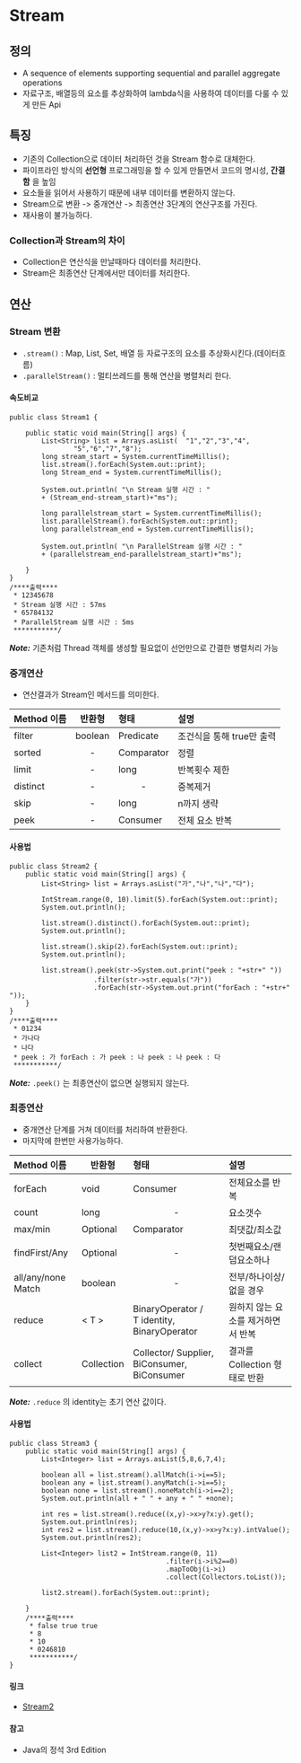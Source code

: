 # Stream

## 정의

-	A sequence of elements supporting sequential and parallel aggregate operations
- 자료구조, 배열등의 요소를 추상화하여 lambda식을 사용하여 데이터를 다룰 수 있게 만든 Api

## 특징

-	기존의 Collection으로 데이터 처리하던 것을 Stream 함수로 대체한다.
-	파이프라인 방식의 **선언형** 프로그래밍을 할 수 있게 만들면서 코드의 명시성, **간결함** 을 높임
- 요소들을 읽어서 사용하기 때문에 내부 데이터를 변환하지 않는다.
- Stream으로 변환 -> 중개연산 -> 최종연산 3단계의 연산구조를 가진다.
- 재사용이 불가능하다.

### Collection과 Stream의 차이

- Collection은 연산식을 만날때마다 데이터를 처리한다.
- Stream은 최종연산 단계에서만 데이터를 처리한다.

## 연산

### Stream 변환

- ```.stream()``` :  Map, List, Set, 배열 등 자료구조의 요소를 추상화시킨다.(데이터흐름)
- ```.parallelStream()``` : 멀티쓰레드를 통해 연산을 병렬처리 한다.

#### 속도비교
```
public class Stream1 {

	public static void main(String[] args) {
		List<String> list = Arrays.asList(  "1","2","3","4",
				"5","6","7","8");
		long stream_start = System.currentTimeMillis();
		list.stream().forEach(System.out::print);
		long Stream_end = System.currentTimeMillis();

		System.out.println( "\n Stream 실행 시간 : "
		+ (Stream_end-stream_start)+"ms");

		long parallelstream_start = System.currentTimeMillis();
		list.parallelStream().forEach(System.out::print);
		long parallelstream_end = System.currentTimeMillis();

		System.out.println( "\n ParallelStream 실행 시간 : "
		+ (parallelstream_end-parallelstream_start)+"ms");

	}
}
/****출력****
 * 12345678
 * Stream 실행 시간 : 57ms
 * 65784132
 * ParallelStream 실행 시간 : 5ms
 ***********/
```
***Note:*** 기존처럼 Thread 객체를 생성할 필요없이 선언만으로 간결한 병렬처리 가능

### 중개연산

- 연산결과가 Stream인 메서드를 의미한다.

| Method 이름| 반환형    |   형태    |    설명   	|
| :--------  | -------- | :-------- | :--------  |
| filter     | boolean  | Predicate | 조건식을 통해 true만 출력 |
| sorted     |<center>-</center>| Comparator| 정렬      	|
| limit      |<center>-</center>| long      | 반복횟수 제한|
| distinct 	 |<center>-</center>|<center>-</center>| 중복제거		|
| skip 			 |<center>-</center>| long | n까지 생략 |
| peek			 |<center>-</center>| Consumer | 전체 요소 반복|

#### 사용법
```
public class Stream2 {
	public static void main(String[] args) {
		List<String> list = Arrays.asList("가","나","나","다");

		IntStream.range(0, 10).limit(5).forEach(System.out::print);
		System.out.println();

		list.stream().distinct().forEach(System.out::print);
		System.out.println();

		list.stream().skip(2).forEach(System.out::print);
		System.out.println();

		list.stream().peek(str->System.out.print("peek : "+str+" "))
					 .filter(str->str.equals("가"))
					 .forEach(str->System.out.print("forEach : "+str+" "));
	}
}
/****출력****
 * 01234
 * 가나다
 * 나다
 * peek : 가 forEach : 가 peek : 나 peek : 나 peek : 다
 ***********/
```
***Note:*** ``.peek()`` 는 최종연산이 없으면 실행되지 않는다.

### 최종연산

- 중개연산 단계를 거쳐 데이터를 처리하여 반환한다.
- 마지막에 한번만 사용가능하다.

| Method 이름| 반환형    |   형태    |    설명   	   |
| :--------  | -------- | :-------- | :--------     |
| forEach    |	void 		| Consumer  |	전체요소를 반복|
| count			 |  long		|<center>-</center>| 요소갯수 |
| max/min		 | Optional | Comparator| 최댓값/최소값|
| findFirst/Any	 | Optional |<center>-</center>| 첫번째요소/랜덤요소하나|
| all/any/none Match   | boolean  |<center>-</center>|전부/하나이상/없을 경우|
| reduce | < T > |BinaryOperator /<br> T identity, BinaryOperator| 원하지 않는 요소를 제거하면서 반복|
| collect | Collection | Collector/ Supplier, BiConsumer, BiConsumer| 결과를 Collection 형태로 반환 |

***Note:*** ``.reduce`` 의 identity는 초기 연산 값이다.

#### 사용법
```
public class Stream3 {
	public static void main(String[] args) {
		List<Integer> list = Arrays.asList(5,8,6,7,4);

		boolean all = list.stream().allMatch(i->i==5);
		boolean any = list.stream().anyMatch(i->i==5);
		boolean none = list.stream().noneMatch(i->i==2);
		System.out.println(all + " " + any + " " +none);

		int res = list.stream().reduce((x,y)->x>y?x:y).get();
		System.out.println(res);
		int res2 = list.stream().reduce(10,(x,y)->x>y?x:y).intValue();
		System.out.println(res2);

		List<Integer> list2 = IntStream.range(0, 11)
									   .filter(i->i%2==0)
									   .mapToObj(i->i)
									   .collect(Collectors.toList());

		list2.stream().forEach(System.out::print);

	}
	/****출력****
	 * false true true
	 * 8
	 * 10
	 * 0246810
	 ***********/
}
```
#### 링크
- [Stream2](https://github.com/KangSeongHyo/Lambda/blob/master/Stream2.md)

#### 참고
- Java의 정석 3rd Edition
